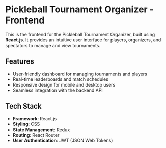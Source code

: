 # Pickleball Tournament Organizer - Frontend

This is the frontend for the Pickleball Tournament Organizer, built using **React.js**. It provides an intuitive user interface for players, organizers, and spectators to manage and view tournaments.

## Features

- User-friendly dashboard for managing tournaments and players
- Real-time leaderboards and match schedules
- Responsive design for mobile and desktop users
- Seamless integration with the backend API

## Tech Stack

- **Framework**: React.js
- **Styling**: CSS
- **State Management**: Redux
- **Routing**: React Router
- **User Authentication**: JWT (JSON Web Tokens)
